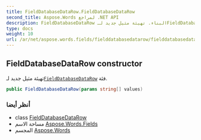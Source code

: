 ```yaml
---
title: FieldDatabaseDataRow.FieldDatabaseDataRow
second_title: Aspose.Words لمراجع .NET API
description: FieldDatabaseDataRow البناء. تهيئة مثيل جديد لـFieldDatabaseDataRow فئة.
type: docs
weight: 10
url: /ar/net/aspose.words.fields/fielddatabasedatarow/fielddatabasedatarow/
---
```

## FieldDatabaseDataRow constructor

تهيئة مثيل جديد لـ[`FieldDatabaseDataRow`](../) فئة.

```csharp
public FieldDatabaseDataRow(params string[] values)
```

### أنظر أيضا

* class [FieldDatabaseDataRow](../)
* مساحة الاسم [Aspose.Words.Fields](../../fielddatabasedatarow/)
* المجسم [Aspose.Words](../../../)


